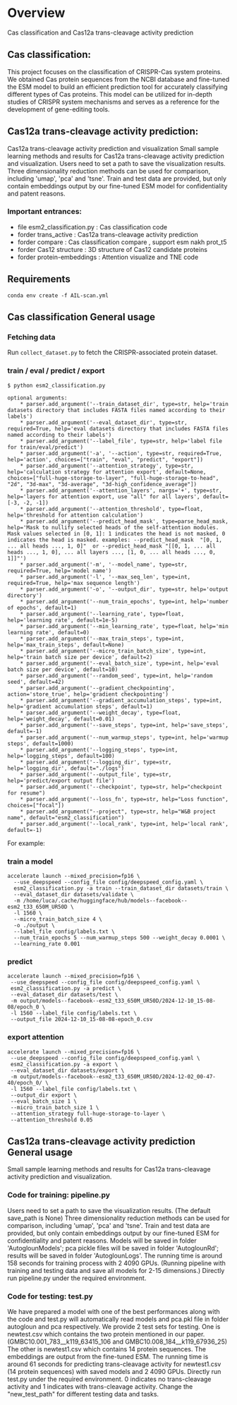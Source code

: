 
# Overview

Cas classification and Cas12a trans-cleavage activity prediction

## Cas classification:
This project focuses on the classification of CRISPR-Cas system proteins. We obtained Cas protein sequences from the NCBI database and fine-tuned the ESM model to build an efficient prediction tool for accurately classifying different types of Cas proteins. This model can be utilized for in-depth studies of CRISPR system mechanisms and serves as a reference for the development of gene-editing tools.

## Cas12a trans-cleavage activity prediction:
Cas12a trans-cleavage activity prediction and visualization
Small sample learning methods and results for Cas12a trans-cleavage activity prediction and visualization.
Users need to set a path to save the visualization results.
Three dimensionality reduction methods can be used for comparison, including 'umap', 'pca' and 'tsne'.
Train and test data are provided, but only contain embeddings output by our fine-tuned ESM model for confidentiality and patent reasons.

### Important entrances:
* file esm2_classification.py : Cas classification code
* forder trans_active : Cas12a trans-cleavage activity prediction
* forder compare : Cas classification compare , support esm nakh prot_t5
* forder Cas12 structure : 3D structure of Cas12 candidate proteins
* forder protein-embeddings : Attention visualize and TNE code

## Requirements
```
conda env create -f AIL-scan.yml
```

## Cas classification General usage

### Fetching data
Run `collect_dataset.py` to fetch the CRISPR-associated protein dataset. 

### train / eval / predict / export

```
$ python esm2_classification.py

optional arguments:
    * parser.add_argument('--train_dataset_dir', type=str, help='train datasets directory that includes FASTA files named according to their labels')
    * parser.add_argument('--eval_dataset_dir', type=str, required=True, help='eval datasets directory that includes FASTA files named according to their labels')
    * parser.add_argument('--label_file', type=str, help='label file for train/eval/predict')
    * parser.add_argument('-a', '--action', type=str, required=True, help='action', choices=["train", "eval", "predict", "export"])
    * parser.add_argument('--attention_strategy', type=str, help='calculation strategy for attention export', default=None, choices=["full-huge-storage-to-layer", "full-huge-storage-to-head", "2d", "3d-max", "3d-average", "3d-high_confidence_average"])
    * parser.add_argument('--attention_layers', nargs='+', type=str, help='layers for attention export, use "all" for all layers', default=[-3, -2, -1])
    * parser.add_argument('--attention_threshold', type=float, help='threshold for attention calculation')
    * parser.add_argument('--predict_head_mask', type=parse_head_mask, help='Mask to nullify selected heads of the self-attention modules. Mask values selected in [0, 1]: 1 indicates the head is not masked, 0 indicates the head is masked. examples: --predict_head_mask  "[0, 1, ... all heads ..., 1, 0]"  or --predict_head_mask "[[0, 1, ... all heads ..., 1, 0], ... all layers ..., [1, 0, ... all heads ..., 0, 1]]"')
    * parser.add_argument('-m', '--model_name', type=str, required=True, help='model name')
    * parser.add_argument('-l', '--max_seq_len', type=int, required=True, help='max sequence length')
    * parser.add_argument('-o', '--output_dir', type=str, help='output directory')
    * parser.add_argument('--num_train_epochs', type=int, help='number of epochs', default=1)
    * parser.add_argument('--learning_rate', type=float, help='learning rate', default=1e-5)
    * parser.add_argument('--min_learning_rate', type=float, help='min learning rate', default=0)
    * parser.add_argument('--max_train_steps', type=int, help='max_train_steps', default=None)
    * parser.add_argument('--micro_train_batch_size', type=int, help='train batch size per device', default=2)
    * parser.add_argument('--eval_batch_size', type=int, help='eval batch size per device', default=10)
    * parser.add_argument('--random_seed', type=int, help='random seed', default=42)
    * parser.add_argument('--gradient_checkpointing', action='store_true', help='gradient checkpointing')
    * parser.add_argument('--gradient_accumulation_steps', type=int, help='gradient accumulation steps', default=1)
    * parser.add_argument('--weight_decay', type=float, help='weight_decay', default=0.01)
    * parser.add_argument('--save_steps', type=int, help='save_steps', default=-1)
    * parser.add_argument('--num_warmup_steps', type=int, help='warmup steps', default=1000)
    * parser.add_argument('--logging_steps', type=int, help='logging_steps', default=100)
    * parser.add_argument('--logging_dir', type=str, help='logging_dir', default="./logs")
    * parser.add_argument('--output_file', type=str, help='predict/export output file')
    * parser.add_argument('--checkpoint', type=str, help="checkpoint for resume")
    * parser.add_argument('--loss_fn', type=str, help="Loss function", choices=["focal"])
    * parser.add_argument("--project", type=str, help="W&B project name", default="esm2_classification")
    * parser.add_argument('--local_rank', type=int, help='local rank', default=-1)
```

For example:

### train a model
```
accelerate launch --mixed_precision=fp16 \
  --use_deepspeed --config_file config/deepspeed_config.yaml \
  esm2_classification.py -a train --train_dataset_dir datasets/train \
  --eval_dataset_dir datasets/validate \
  -m /home/luca/.cache/huggingface/hub/models--facebook--esm2_t33_650M_UR50D \
  -l 1560 \
  --micro_train_batch_size 4 \
  -o ./output \
  --label_file config/labels.txt \
  --num_train_epochs 5 --num_warmup_steps 500 --weight_decay 0.0001 \
  --learning_rate 0.001
```

### predict
```
accelerate launch --mixed_precision=fp16 \
 --use_deepspeed --config_file config/deepspeed_config.yaml \
 esm2_classification.py -a predict \
 --eval_dataset_dir datasets/test \
 -m output/models--facebook--esm2_t33_650M_UR50D/2024-12-10_15-08-08/epoch_0 \
 -l 1560 --label_file config/labels.txt \
 --output_file 2024-12-10_15-08-08-epoch_0.csv
```

### export attention
```
accelerate launch --mixed_precision=fp16 \
 --use_deepspeed --config_file config/deepspeed_config.yaml \
 esm2_classification.py -a export \
 --eval_dataset_dir datasets/export \
 -m output/models--facebook--esm2_t33_650M_UR50D/2024-12-02_00-47-40/epoch_0/ \
 -l 1560 --label_file config/labels.txt \
 --output_dir export \
 --eval_batch_size 1 \
 --micro_train_batch_size 1 \
 --attention_strategy full-huge-storage-to-layer \
 --attention_threshold 0.05
```

##  Cas12a trans-cleavage activity prediction General usage

Small sample learning methods and results for Cas12a trans-cleavage activity prediction and visualization.

### Code for training: pipeline.py
Users need to set a path to save the visualization results. (The default save_path is None)
Three dimensionality reduction methods can be used for comparison, including 'umap', 'pca' and 'tsne'. 
Train and test data are provided, but only contain embeddings output by our fine-tuned ESM for confidentiality and patent reasons.
Models will be saved in folder 'AutoglounModels'; pca pickle files will be saved in folder 'AutoglounRd'; results will be saved in folder 'AutoglounLogs'.
The running time is around 158 seconds for training process with 2 4090 GPUs. (Running pipeline with training and testing data and save all models for 2-15 dimensions.)
Directly run pipeline.py under the required environment.

### Code for testing: test.py 
We have prepared a model with one of the best performances along with the code and test.py will automatically read models and pca.pkl file in folder autogloun and pca respectively.
We provide 2 test sets for testing. One is newtest.csv which contains the two protein mentioned in our paper. (GMBC10.001_783__k119_63415_106 and GMBC10.008_184__k119_67936_25) The other is newtest1.csv which contains 14 protein sequences. The embeddings are output from the fine-tuned ESM.
The running time is around 61 seconds for predicting trans-cleavage activity for newtest1.csv (14 protein sequences) with saved models and 2 4090 GPUs.
Directly run test.py under the required environment. 0 indicates no trans-cleavage activity and 1 indicates with trans-cleavage activity. Change the "new_test_path" for different testing data and tasks.









```


